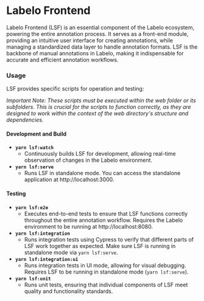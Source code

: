 # Labelo Frontend

Labelo Frontend (LSF) is an essential component of the Labelo ecosystem, powering the entire annotation process. It serves as a front-end module, providing an intuitive user interface for creating annotations, while managing a standardized data layer to handle annotation formats. LSF is the backbone of manual annotations in Labelo, making it indispensable for accurate and efficient annotation workflows.

### Usage

LSF provides specific scripts for operation and testing:

_Important Note: These scripts must be executed within the web folder or its subfolders. This is crucial for the scripts to function correctly, as they are designed to work within the context of the web directory's structure and dependencies._

#### Development and Build

- **`yarn lsf:watch`**
  - Continuously builds LSF for development, allowing real-time observation of changes in the Labelo environment.
- **`yarn lsf:serve`**
  - Runs LSF in standalone mode. You can access the standalone application at http://localhost:3000.

#### Testing

- **`yarn lsf:e2e`**
  - Executes end-to-end tests to ensure that LSF functions correctly throughout the entire annotation workflow. Requires the Labelo environment to be running at http://localhost:8080.
- **`yarn lsf:integration`**
  - Runs integration tests using Cypress to verify that different parts of LSF work together as expected. Make sure LSF is running in standalone mode via `yarn lsf:serve`.
- **`yarn lsf:integration:ui`**
  - Runs integration tests in UI mode, allowing for visual debugging. Requires LSF to be running in standalone mode (`yarn lsf:serve`).
- **`yarn lsf:unit`**
  - Runs unit tests, ensuring that individual components of LSF meet quality and functionality standards.
